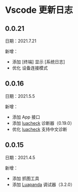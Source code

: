 # Vscode 更新日志
## 0.0.21
日期：2021.7.21

新增：
+ 添加 \[终端\] 显示 \[系统日志\]
+ 优化 设备连接模式

## 0.0.16
日期：2021.5.5

新增：
+ 添加 App 接口
+ 添加 [luacheck](https://github.com/mpeterv/luacheck) 诊断器（0.19.0）
+ 优化 [luacheck](https://github.com/mpeterv/luacheck) 支持中文诊断

## 0.0.15
日期：2021.4.5

新增：
+ 添加 抓图工具
+ 添加 [Luapanda](https://github.com/Tencent/LuaPanda) 调试器（3.2.0）
